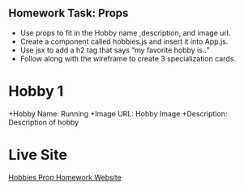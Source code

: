 ## Homework Task: Props
* Use props to fit in the Hobby name ,description, and image url.
* Create a component called hobbies.js and insert it into App.js.
* Use jsx to add a h2 tag that says “my favorite hobby is..”
* Follow along with the wireframe to create 3 specialization cards.

# Hobby 1
+Hobby Name: Running
+Image URL: Hobby Image
+Description: Description of hobby

# Live Site 
[Hobbies Prop Homework Website](https://hobbiesprophomework.netlify.app)
